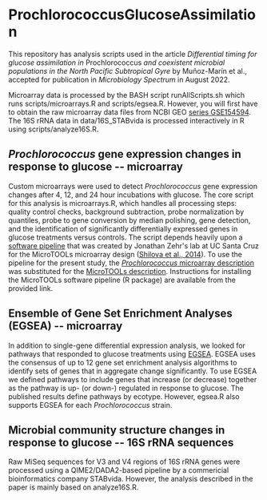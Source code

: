 # ProchlorococcusGlucoseAssimilation

This repository has analysis scripts used in the article *Differential timing for glucose assimilation in* Prochlorococcus *and coexistent microbial populations in the North Pacific Subtropical Gyre* by Muñoz-Marín et al., accepted for publication in *Microbiology Spectrum* in August 2022.


Microarray data is processed by the BASH script runAllScripts.sh which runs scripts/microarrays.R and scripts/egsea.R. However, you will
first have to obtain the raw microarray data files from NCBI GEO [series GSE154594](https://www.ncbi.nlm.nih.gov/geo/query/acc.cgi?acc=GSE154594).
The 16S rRNA data in data/16S_STABvida is processed interactively in R using scripts/analyze16S.R.


## *Prochlorococcus* gene expression changes in response to glucose -- microarray
Custom microarrays were used to detect *Prochlorococcus* gene expression changes after 4, 12, and 24 hour incubations with glucose.
The core script for this analysis is microarrays.R, which handles all processing steps: quality control checks, background subtraction,
probe normalization by quantiles, probe to gene conversion by median polishing, gene detection, and the identification of significantly
differentially expressed genes in glucose treatments versus controls.  The script depends heavily upon a [software pipeline](https://www.jzehrlab.com/microtools)
that was created by Jonathan Zehr's lab at UC Santa Cruz for the MicroTOOLs microarray design 
([Shilova et al., 2014](https://www.ncbi.nlm.nih.gov/pmc/articles/PMC4069398/)).  To use the pipeline for the present study,
the [*Prochlorococcus* microarray description](https://www.ncbi.nlm.nih.gov/geo/query/acc.cgi?acc=GPL28884)
was substituted for the [MicroTOOLs description](https://www.ncbi.nlm.nih.gov/geo/query/acc.cgi?acc=GPL24371).  Instructions for installing
the MicroTOOLs software pipeline (R package) are available from the provided link.


## Ensemble of Gene Set Enrichment Analyses (EGSEA) -- microarray
In addition to single-gene differential expression analysis, we looked for pathways that responded to glucose treatments using
[EGSEA](https://f1000research.com/articles/6-2010/v1).  EGSEA uses the consensus of up to 12 gene set enrichment analysis algorithms
to identify sets of genes that in aggregate change significantly.  To use EGSEA we defined pathways to include genes that increase 
(or decrease) together as the pathway is up- (or down-) regulated in response to glucose.  The published results define pathways
by ecotype.  However, egsea.R also supports EGSEA for each *Prochlorococcus* strain.


## Microbial community structure changes in response to glucose -- 16S rRNA sequences
Raw MiSeq sequences for V3 and V4 regions of 16S rRNA genes were processed using a QIME2/DADA2-based pipeline by a commericial
bioinformatics company STABvida.  However, the analysis described in the paper is mainly based on analyze16S.R.
